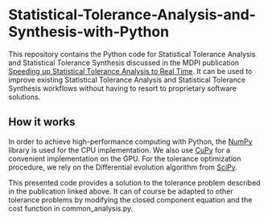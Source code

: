 # Statistical-Tolerance-Analysis-and-Synthesis-with-Python

This repository contains the Python code for Statistical Tolerance Analysis and Statistical Tolerance Synthesis discussed in the MDPI publication [Speeding up Statistical Tolerance Analysis to Real Time](https://www.mdpi.com/2076-3417/11/9/4207). It can be used to improve existing Statistical Tolerance Analysis and Statistical Tolerance Synthesis workflows without having to resort to proprietary software solutions. 

## How it works
In order to achieve high-performance computing with Python, the [NumPy](https://numpy.org/) library is used for the CPU implementation. We also use [CuPy](https://cupy.dev/) for a convenient implementation on the GPU. For the tolerance optimization procedure, we rely on the Differential evolution algorithm from [SciPy](https://docs.scipy.org/doc/scipy/reference/generated/scipy.optimize.differential_evolution.html). 

This presented code provides a solution to the tolerance problem described in the publication linked above. It can of course be adapted to other tolerance problems by modifying the closed component equation and the cost function in common_analysis.py.

